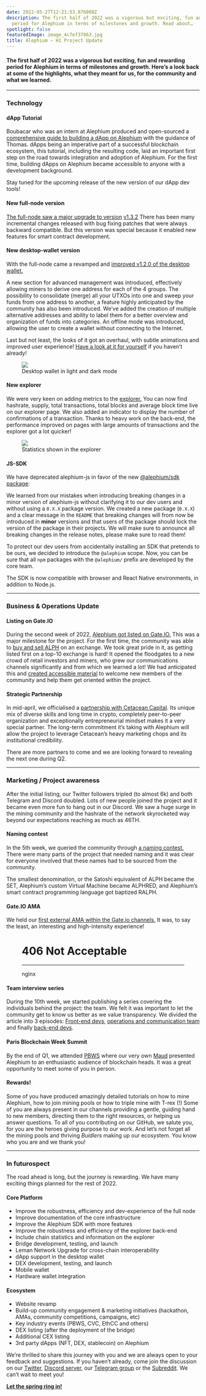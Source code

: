 ```yaml
---
date: 2022-05-27T12:21:53.876000Z
description: The first half of 2022 was a vigorous but exciting, fun and rewarding
  period for Alephium in terms of milestones and growth. Read about…
spotlight: false
featuredImage: image_4c7ef37863.jpg
title: Alephium — H1 Project Update
---
```


#### The first half of 2022 was a vigorous but exciting, fun and rewarding period for Alephium in terms of milestones and growth. Here’s a look back at some of the highlights, what they meant for us, for the community and what we learned.

---

### Technology

#### dApp Tutorial

Boubacar who was an intern at Alephium produced and open-sourced a <a href="https://github.com/alephium/voting-tutorial" >comprehensive guide to building a dApp on Alephium</a> with the guidance of Thomas. dApps being an imperative part of a successful blockchain ecosystem, this tutorial, including the resulting code, laid an important first step on the road towards integration and adoption of Alephium. For the first time, building dApps on Alephium became accessible to anyone with a development background.

Stay tuned for the upcoming release of the new version of our dApp dev tools!

#### New full-node version

<a href="https://github.com/alephium/alephium/releases" >The full-node saw a major upgrade to version</a> <a href="https://github.com/alephium/alephium/releases/tag/v1.3.2" >v1.3.2</a> There has been many incremental changes released with bug fixing patches that were always backward compatible. But this version was special because it enabled new features for smart contract development.

#### New desktop-wallet version

With the full-node came a revamped and <a href="https://github.com/alephium/desktop-wallet/releases/tag/v1.2.0" >improved v1.2.0 of the desktop wallet.</a>

A new section for advanced management was introduced, effectively allowing miners to derive one address for each of the 4 groups. The possibility to consolidate (merge) all your UTXOs into one and sweep your funds from one address to another, a feature highly anticipated by the community has also been introduced. We’ve added the creation of multiple alternative addresses and ability to label them for a better overview and organization of funds into categories. An offline mode was introduced, allowing the user to create a wallet without connecting to the Internet.

Last but not least, the looks of it got an overhaul, with subtle animations and improved user experience! <a href="https://github.com/alephium/desktop-wallet/releases/latest" >Have a look at it for yourself</a> if you haven’t already!

<figure id="dbfe" class="graf graf--figure graf-after--p">
<img src="image_b8cdabdd41.png" class="graf-image" data-image-id="1*6bSueMHVMELW8ufUfTYfow.png" data-width="768" data-height="284" />
<figcaption>Desktop wallet in light and dark mode</figcaption>
</figure>

#### New explorer

We were very keen on adding metrics to the <a href="https://explorer.alephium.org/#/blocks" >explorer.</a> You can now find hashrate, supply, total transactions, total blocks and average block time live on our explorer page. We also added an indicator to display the number of confirmations of a transaction. Thanks to heavy work on the back-end, the performance improved on pages with large amounts of transactions and the explorer got a lot quicker!

<figure id="0200" class="graf graf--figure graf-after--p">
<img src="image_6578d96769.png" class="graf-image" data-image-id="1*dherAJfF6FxjDCxh4lqKYw.png" data-width="1237" data-height="193" />
<figcaption>Statistics shown in the explorer</figcaption>
</figure>

#### JS-SDK

We have deprecated alephium-js in favor of the new <a href="https://github.com/alephium/js-sdk/" >@alephium/sdk package</a>:

We learned from our mistakes when introducing breaking changes in a minor version of alephium-js without clarifying it to our dev users and without using a `0.X.X` package version. We created a new package (`0.X.X`) and a clear message in the `README` that breaking changes will from now be introduced in **minor** versions and that users of the package should lock the version of the package in their projects. We will make sure to announce all breaking changes in the release notes, please make sure to read them!

To protect our dev users from accidentally installing an SDK that pretends to be ours, we decided to introduce the `@alephium` scope. Now, you can be sure that all `npm` packages with the `@alephium/` prefix are developed by the core team.

The SDK is now compatible with browser and React Native environments, in addition to Node.js.

---

### Business & Operations Update

#### Listing on Gate.IO

During the second week of 2022, <a href="/news/post/gate-io-first-to-list-alephium-alph-a7e5fe56cd45" >Alephium got listed on Gate.IO.</a> This was a major milestone for the project. For the first time, the community was able to <a href="https://www.gate.io/trade/ALPH_USDT" >buy and sell ALPH</a> on an exchange. We took great pride in it, as getting listed first on a top-10 exchange is hard! It opened the floodgates to a new crowd of retail investors and miners, who grew our communications channels significantly and from which we learned a lot! We had anticipated this and <a href="/news/post/welcome-to-alephium-alph-48dfb72aa458" >created accessible material</a> to welcome new members of the community and help them get oriented within the project.

#### Strategic Partnership

In mid-april, we officialised a <a href="/news/post/alephium-partners-with-cetacean-capital-83cf2fbea8a1" >partnership with Cetacean Capital</a>. Its unique mix of diverse skills and long time in crypto, completely peer-to-peer organization and exceptionally entrepreneurial mindset makes it a very special partner. The long-term commitment it’s taking with Alephium will allow the project to leverage Cetacean’s heavy marketing chops and its institutional credibility.

There are more partners to come and we are looking forward to revealing the next one during Q2.

---

### Marketing / Project awareness

After the initial listing, our Twitter followers tripled (to almost 6k) and both Telegram and Discord doubled. Lots of new people joined the project and it became even more fun to hang out in our Discord. We saw a huge surge in the mining community and the hashrate of the network skyrocketed way beyond our expectations reaching as much as 46TH.

#### Naming contest

In the 5th week, we queried the community through <a href="/news/post/alephium-naming-competition-c1b736797461" >a naming contest.</a> There were many parts of the project that needed naming and it was clear for everyone involved that these names had to be sourced from the community.

The smallest denomination, or the Satoshi equivalent of ALPH became the SET, Alephium’s custom Virtual Machine became ALPHRED, and Alephium’s smart contract programming language got baptized RALPH.

#### Gate.IO AMA

We held our <a href="/news/post/gate-io-ama-with-alephium-67b50d179d72" >first external AMA within the Gate.io channels.</a> It was, to say the least, an interesting and high-intensity experience!

<figure id="b557" class="graf graf--figure graf--iframe graf-after--p">
<h1 id="not-acceptable">406 Not Acceptable</h1>
<hr />
<p>nginx</p>
</figure>

#### Team interview series

During the 10th week, we started publishing a series covering the individuals behind the project: the team. We felt it was important to let the community get to know us better as we value transparency. We divided the article into 3 episodes: <a href="/news/post/core-team-interview-series-episode-1-3472f8295af6" >Front-end devs</a>, <a href="/news/post/core-team-interview-series-episode-2-bec6e6908d2f" >operations and communication team</a> and finally <a href="/news/post/core-team-interview-series-episode-3-64b6dacc1459" >back-end devs</a>.

#### Paris Blockchain Week Summit

By the end of Q1, we attended <a href="https://pbwsummit.com/" >PBWS</a> where our very own <a href="https://twitter.com/MaudSim0n" >Maud</a> presented Alephium to an enthusiastic audience of blockchain heads. It was a great opportunity to meet some of you in person.

#### Rewards!

Some of you have produced amazingly detailed tutorials on how to mine Alephium, how to join mining pools or how to triple mine with T-rex (!) Some of you are always present in our channels providing a gentle, guiding hand to new members, directing them to the right resources, or helping us answer questions. To all of you contributing on our GitHub, we salute you, for you are the heroes giving purpose to our work. And let’s not forget all the mining pools and thriving _Buidlers_ making up our ecosystem. You know who you are and we thank you!

---

### In futurospect

The road ahead is long, but the journey is rewarding. We have many exciting things planned for the rest of 2022.

#### Core Platform

- Improve the robustness, efficiency and dev-experience of the full node
- Improve documentation of the core infrastructure
- Improve the Alephium SDK with more features
- Improve the robustness and efficiency of the explorer back-end
- Include chain statistics and information on the explorer
- Bridge development, testing, and launch
- Leman Network Upgrade for cross-chain interoperability
- dApp support in the desktop wallet
- DEX development, testing, and launch
- Mobile wallet
- Hardware wallet integration

#### Ecosystem

- Website revamp
- Build-up community engagement & marketing initiatives (hackathon, AMAs, community competitions, campaigns, etc)
- Key industry events (PBWS, CVC, EthCC and others)
- DEX listing (after the deployment of the bridge)
- Additional CEX listing
- 3rd party dApps (NFT, DEX, stablecoin) on Alephium

We’re thrilled to share this journey with you and we are always open to your feedback and suggestions. If you haven’t already, come join the discussion on our <a href="https://twitter.com/alephium" >Twitter</a>, <a href="https://discord.gg/JErgRBfRSB" >Discord server</a>, our <a href="https://t.me/alephiumgroup" >Telegram group</a> or the <a href="https://www.reddit.com/r/Alephium/" >Subreddit</a>. We can’t wait to meet you!

<a href="https://www.youtube.com/watch?v=VQQA3GRx_es" ><strong>Let the spring ring in!</strong></a>

